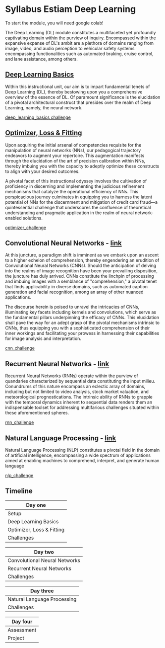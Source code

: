 # Syllabus Estiam Deep Learning

To start the module, you will need google colab!

The Deep Learning (DL) module constitutes a multifaceted yet profoundly captivating domain within the purview of inquiry. Encompassed within the expansive expanse of DL's ambit are a plethora of domains ranging from image, video, and audio perception to vehicular safety systems encompassing functionalities such as automated braking, cruise control, and lane assistance, among others.

## [Deep Learning Basics](https://colab.research.google.com/drive/1smvInIgEqjiAk8OU1SBAJpI81rLjN66g?usp=sharing)

Within this instructional unit, our aim is to impart fundamental tenets of Deep Learning (DL), thereby bestowing upon you a comprehensive overview of the essence of DL. Of paramount significance is the elucidation of a pivotal architectural construct that presides over the realm of Deep Learning, namely, the neural network.

[deep_learning_basics challenge](https://colab.research.google.com/drive/1gADUNG-40nUgqSQCq3Ocbw9WTKb_DqBt?usp=sharing)

## [Optimizer, Loss & Fitting](https://colab.research.google.com/drive/13JDkFj7rezskDRzhIsp9HLa1ZR1ZV8lI?usp=sharing)

Upon acquiring the initial arsenal of competencies requisite for the manipulation of neural networks (NNs), our pedagogical trajectory endeavors to augment your repertoire. This augmentation manifests through the elucidation of the art of precision calibration within NNs, thereby imbuing you with the capacity to adeptly optimize these constructs to align with your desired outcomes.

A pivotal facet of this instructional odyssey involves the cultivation of proficiency in discerning and implementing the judicious refinement mechanisms that catalyze the operational efficiency of NNs. This perspicacious journey culminates in equipping you to harness the latent potential of NNs for the discernment and mitigation of credit card fraud—a quintessential challenge that underscores the confluence of theoretical understanding and pragmatic application in the realm of neural network-enabled solutions.

[optimizer_challenge](https://colab.research.google.com/drive/1Q-LkcdJXMMTkiY8GmyVPeY-z3h7MLkBp?usp=sharing)

## Convolutional Neural Networks - [link](https://google.com.br)

At this juncture, a paradigm shift is imminent as we embark upon an ascent to a higher echelon of comprehension, thereby engendering an erudition of Convolutional Neural Networks (CNNs). Should the anticipation of delving into the realms of image recognition have been your prevailing disposition, the juncture has duly arrived. CNNs constitute the linchpin of processing and imbuing images with a semblance of "comprehension," a pivotal tenet that finds applicability in diverse domains, such as automated caption generation and facial recognition, among an array of other nuanced applications.

The discourse herein is poised to unravel the intricacies of CNNs, illuminating key facets including kernels and convolutions, which serve as the fundamental pillars underpinning the efficacy of CNNs. This elucidation shall pave the way for an adept grasp of the pivotal mechanisms intrinsic to CNNs, thus equipping you with a sophisticated comprehension of their inner workings and facilitating your prowess in harnessing their capabilities for image analysis and interpretation.

[cnn_challenge](https://google.com.br)

## Recurrent Neural Networks - [link](https://google.com.br)

Recurrent Neural Networks (RNNs) operate within the purview of quandaries characterized by sequential data constituting the input milieu. Conundrums of this nature encompass an eclectic array of domains, including but not limited to video analysis, stock market valuation, and meteorological prognostications. The intrinsic ability of RNNs to grapple with the temporal dynamics inherent to sequential data renders them an indispensable toolset for addressing multifarious challenges situated within these aforementioned spheres.

[rnn_challenge](https://google.com.br)

## Natural Language Processing - [link](https://google.com.br)

Natural Language Processing (NLP) constitutes a pivotal field in the domain of artificial intelligence, encompassing a wide spectrum of applications aimed at enabling machines to comprehend, interpret, and generate human language

[nlp_challenge](https://google.com.br)

## Timeline

<center>

| Day one                       |
|-------------------------------|
| Setup                         |
| Deep Learning Basics          |
| Optimizer, Loss & Fitting     |
| Challenges                    |


| Day two                       |
|-------------------------------|
| Convolutional Neural Networks |
| Recurrent Neural Networks     |
| Challenges                    |

| Day three                     |
|-------------------------------|
| Natural Language Processing   |
| Challenges                    |

| Day four                      |
|-------------------------------|
| Assessment                    |
| Project                       |

</center>


